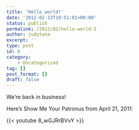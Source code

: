 ```yaml
---
title: 'Hello world!'
date: '2012-02-13T10:51:01+00:00'
status: publish
permalink: /2012/02/hello-world-2
author: judytuna
excerpt: ''
type: post
id: 6
category:
    - Uncategorized
tag: []
post_format: []
draft: false
---
```

We’re back in business!

Here’s Show Me Your Patronus from April 21, 2011:

{{< youtube 8_wGJRrBVvY >}}